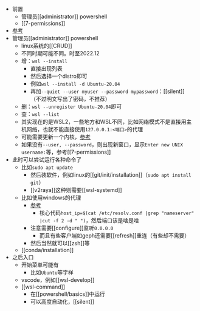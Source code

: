 - 前置
  - 管理员[[administrator]] powershell
  - [[7-permissions]]
- [参考](https://learn.microsoft.com/zh-cn/windows/wsl/install)
- 管理员[[administrator]] powershell
  - linux系统的[[CRUD]]
  - 不同时期可能不同。时至2022.12
  - 增：`wsl --install`
    - 直接出现列表
    - 然后选择一个distro即可
    - 例如`wsl --install -d Ubuntu-20.04`
    - 再加`--quiet --user myuser --password mypassword`：[[silent]]（不过明文写出了密码，不推荐）
  - 删：`wsl --unregister Ubuntu-20.04`即可
  - 查：`wsl --list`
  - 其实现在的是WSL2，一些地方和WSL不同，比如网络模式不是直接用主机网络，也就不能直接使用`127.0.0.1:<端口>`的代理
  - 可能需要更新一个内核，[参考](https://learn.microsoft.com/zh-cn/windows/wsl/install-manual#step-4---download-the-linux-kernel-update-package)
  - 如果没有`--user, --password`，则出现新窗口，显示`Enter new UNIX username:`等，参考[[7-permissions]]
- 此时可以尝试运行各种命令了
  - 比如`sudo apt update`
    - 然后装软件，例如linux的[[git/init/installation]]（`sudo apt install git`）
    - [[v2raya]]这种则需要[[wsl-systemd]]
  - 比如使用windows的代理
    - [参考](https://zhuanlan.zhihu.com/p/153124468)
      - 核心代码`host_ip=$(cat /etc/resolv.conf |grep "nameserver" |cut -f 2 -d " ")`，然后端口该是啥是啥
    - 注意需要[[configure]]监听`0.0.0.0`
      - 而且有些客户端如geph还需要[[refresh]]重连（有些却不需要）
    - 然后当然就可以[[zsh]]等
  - [[conda/installation]]
- 之后入口
  - 开始菜单可能有
    - 比如`Ubuntu`等字样
  - vscode，例如[[wsl-develop]]
  - [[wsl-command]]
    - 在[[powershell/basics]]中运行
    - 可以高度自动化，[[silent]]